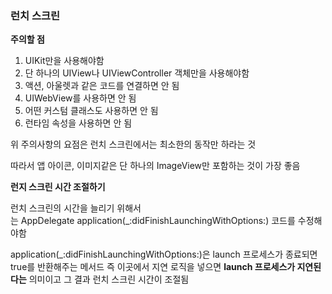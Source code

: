### 런치 스크린

**주의할 점**

1. UIKit만을 사용해야함
2. 단 하나의 UIView나 UIViewController 객체만을 사용해야함
3. 액션, 아울렛과 같은 코드를 연결하면 안 됨
4. UIWebView를 사용하면 안 됨
5. 어떤 커스텀 클래스도 사용하면 안 됨
6. 런타임 속성을 사용하면 안 됨

위 주의사항의 요점은 런치 스크린에서는 최소한의 동작만 하라는 것

따라서 앱 아이콘, 이미지같은 단 하나의 ImageView만 포함하는 것이 가장 좋음

**런지 스크린 시간 조절하기**

런치 스크린의 시간을 늘리기 위해서는 AppDelegate application(_:didFinishLaunchingWithOptions:) 코드를 수정해야함

application(_:didFinishLaunchingWithOptions:)은 launch 프로세스가 종료되면 true를 반환해주는 메서드 즉 이곳에서 지연 로직을 넣으면 **launch 프로세스가 지연된다는** 의미이고 그 결과 런치 스크린 시간이 조절됨